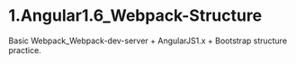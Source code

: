 # 1.Angular1.6_Webpack-Structure
Basic Webpack_Webpack-dev-server + AngularJS1.x + Bootstrap structure practice.
